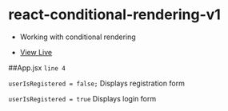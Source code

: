# react-conditional-rendering-v1

- Working with conditional rendering

- [View Live](https://kerwindows.github.io/react-conditional-rendering-v1)

##App.jsx `line 4`

`userIsRegistered = false;`
Displays registration form

`userIsRegistered = true`
Displays login form
